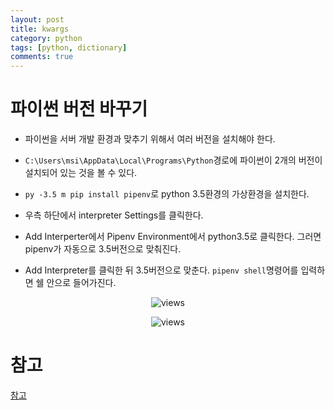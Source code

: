 ```yaml
---
layout: post
title: kwargs
category: python
tags: [python, dictionary]
comments: true
---
```


# 파이썬 버전 바꾸기

- 파이썬을 서버 개발 환경과 맞추기 위해서 여러 버전을 설치해야 한다.

- `C:\Users\msi\AppData\Local\Programs\Python`경로에 파이썬이 2개의 버전이 설치되어 있는 것을 볼 수 있다.

- `py -3.5 m pip install pipenv`로 python 3.5환경의 가상환경을 설치한다.

- 우측 하단에서 interpreter Settings를 클릭한다.

- Add Interperter에서 Pipenv Environment에서 python3.5로 클릭한다. 그러면 pipenv가 자동으로 3.5버전으로 맞춰진다.

- Add Interpreter를 클릭한 뒤 3.5버전으로 맞춘다. `pipenv shell`명령어를 입력하면 쉘 안으로 들어가진다.

<center>
<figure>
<img src="https://imgur.com/L3DfBMZ.png" alt="views">
<figcaption></figcaption>
</figure>
</center>

<center>
<figure>
<img src="https://imgur.com/4t6gXX1.png" alt="views">
<figcaption></figcaption>
</figure>
</center>


# 참고

[참고](https://thrillfighter.tistory.com/368)
